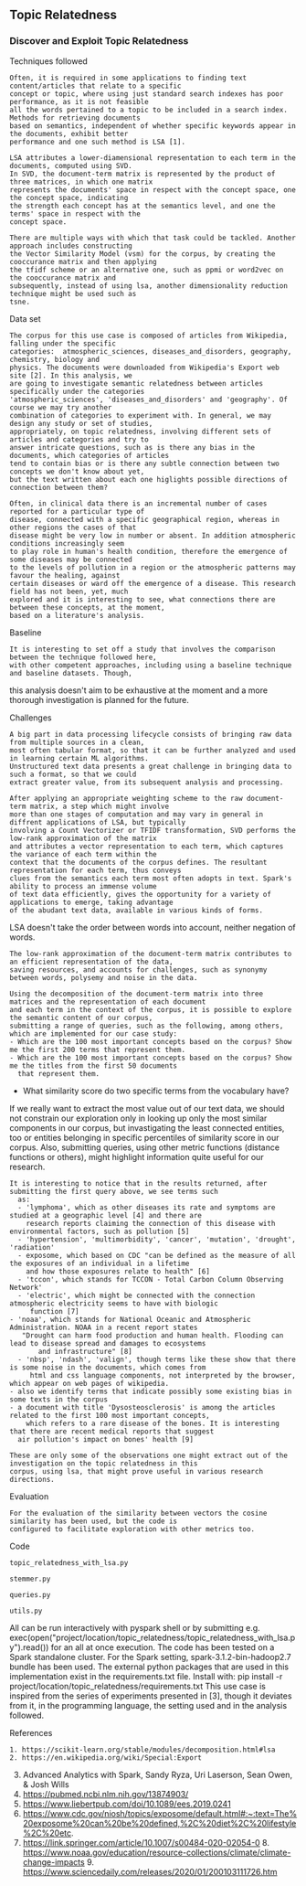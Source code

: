 ## Topic Relatedness

### Discover and Exploit Topic Relatedness

    
 
Techniques followed
 
	Often, it is required in some applications to finding text content/articles that relate to a specific
	concept or topic, where using just standard search indexes has poor performance, as it is not feasible 
	all the words pertained to a topic to be included in a search index. Methods for retrieving documents 
	based on semantics, independent of whether specific keywords appear in the documents, exhibit better
	performance and one such method is LSA [1].
	
	LSA attributes a lower-diamensional representation to each term in the documents, computed using SVD.
	In SVD, the document-term matrix is represented by the product of three matrices, in which one matrix 
	represents the documents' space in respect with the concept space, one the concept space, indicating 
	the strength each concept has at the semantics level, and one the terms' space in respect with the
	concept space.
	
	There are multiple ways with which that task could be tackled. Another approach includes constructing
	the Vector Similarity Model (vsm) for the corpus, by creating the cooccurance matrix and then applying
	the tfidf scheme or an alternative one, such as ppmi or word2vec on the cooccurance matrix and 
	subsequently, instead of using lsa, another dimensionality reduction technique might be used such as 
	tsne.
	
	
  
Data set

	The corpus for this use case is composed of articles from Wikipedia, falling under the specific 
	categories:  atmospheric_sciences, diseases_and_disorders, geography, chemistry, biology and 
	physics. The documents were downloaded from Wikipedia's Export web site [2]. In this analysis, we
	are going to investigate semantic relatedness between articles specifically under the categories
	'atmospheric_sciences', 'diseases_and_disorders' and 'geography'. Of course we may try another 
	combination of categories to experiment with. In general, we may design any study or set of studies, 
	appropriately, on topic relatedness, involving different sets of articles and categories and try to
	answer intricate questions, such as is there any bias in the documents, which categories of articles
	tend to contain bias or is there any subtle connection between two concepts we don't know about yet,
	but the text written about each one higlights possible directions of connection between them? 
	
	Often, in clinical data there is an incremental number of cases reported for a particular type of 
	disease, connected with a specific geographical region, whereas in other regions the cases of that
	disease might be very low in number or absent. In addition atmospheric conditions increasingly seem
	to play role in human's health condition, therefore the emergence of some diseases may be connected 
	to the levels of pollution in a region or the atmospheric patterns may favour the healing, against 
	certain diseases or ward off the emergence of a disease. This research field has not been, yet, much
	explored and it is interesting to see, what connections there are between these concepts, at the moment,
	based on a literature's analysis.
	


Baseline
	
	It is interesting to set off a study that involves the comparison between the technique followed here,
	with other competent approaches, including using a baseline technique and baseline datasets. Though,
  this analysis doesn't aim to be exhaustive at the moment and a more thorough investigation is planned
  for the future.

	

Challenges

	A big part in data processing lifecycle consists of bringing raw data from multiple sources in a clean,
	most often tabular format, so that it can be further analyzed and used in learning certain ML algorithms.
	Unstructured text data presents a great challenge in bringing data to such a format, so that we could 
	extract greater value, from its subsequent analysis and processing.
	
	After applying an appropriate weighting scheme to the raw document-term matrix, a step which might involve 
	more than one stages of computation and may vary in general in diffrent applications of LSA, but typically 
	involving a Count Vectorizer or TFIDF transformation, SVD performs the low-rank approximation of the matrix
	and attributes a vector representation to each term, which captures the variance of each term within the
	context that the documents of the corpus defines. The resultant representation for each term, thus conveys 
	clues from the semantics each term most often adopts in text. Spark's ability to process an immense volume
	of text data efficiently, gives the opportunity for a variety of applications to emerge, taking advantage
	of the abudant text data, available in various kinds of forms.

  LSA doesn't take the order between words into account, neither negation of words.	
	
	The low-rank approximation of the document-term matrix contributes to an efficient representation of the data,
	saving resources, and accounts for challenges, such as synonymy between words, polysemy and noise in the data. 
    	
	Using the decomposition of the document-term matrix into three matrices and the representation of each document
	and each term in the context of the corpus, it is possible to explore the semantic content of our corpus,
	submitting a range of queries, such as the following, among others, which are implemented for our case study:
	- Which are the 100 most important concepts based on the corpus? Show me the first 200 terms that represent them.
	- Which are the 100 most important concepts based on the corpus? Show me the titles from the first 50 documents 
	  that represent them.
  - What similarity score do two specific terms from the vocabulary have?
    
  If we really want to extract the most value out of our text data, we should not constrain our exploration only in 
	looking up only the most similar components in our corpus, but invastigating the least connected entities, too or 
	entities belonging in specific percentiles of similarity score in our corpus. Also, submitting queries, using other
	metric functions (distance functions or others), might highlight information quite useful for our research.

    It is interesting to notice that in the results returned, after submitting the first query above, we see terms such
	  as: 
	  - 'lymphoma', which as other diseases its rate and symptoms are studied at a geographic level [4] and there are 
	    research reports claiming the connection of this disease with environmental factors, such as pollution [5]
      - 'hypertension', 'multimorbidity', 'cancer', 'mutation', 'drought', 'radiation' 	   
	  - exposome, which based on CDC "can be defined as the measure of all the exposures of an individual in a lifetime
    	and how those exposures relate to health" [6]
      - 'tccon', which stands for TCCON - Total Carbon Column Observing Network' 
	  - 'electric', which might be connected with the connection atmospheric electricity seems to have with biologic 
	     function [7]
    - 'noaa', which stands for National Oceanic and Atmospheric Administration. NOAA in a recent report states
   	   "Drought can harm food production and human health. Flooding can lead to disease spread and damages to ecosystems 
		   and infrastructure" [8]
	  - 'nbsp', 'ndash', 'valign', though terms like these show that there is some noise in the documents, which comes from
	     html and css language components, not interpreted by the browser, which appear on web pages of wikipedia.
    - also we identify terms that indicate possibly some existing bias in some texts in the corpus
    - a document with title 'Dysosteosclerosis' is among the articles related to the first 100 most important concepts, 
	    which refers to a rare disease of the bones. It is interesting that there are recent medical reports that suggest 
      air pollution's impact on bones' health [9] 
		
	These are only some of the observations one might extract out of the investigation on the topic relatedness in this 
	corpus, using lsa, that might prove useful in various research directions.
	
		

Evaluation

	For the evaluation of the similarity between vectors the cosine similarity has been used, but the code is
	configured to facilitate exploration with other metrics too.
	

 
Code

    topic_relatedness_with_lsa.py
   
    stemmer.py
       
	queries.py   
	
	utils.py
	   
   All can be run interactively with pyspark shell or by submitting e.g. exec(open("project/location/topic_relatedness/topic_relatedness_with_lsa.py").read()) 
   for an all at once execution. The code has been tested on a Spark standalone cluster. For the Spark setting,
   spark-3.1.2-bin-hadoop2.7 bundle has been used.
   The external python packages that are used in this implementation exist in the requirements.txt file. Install with: 
	   pip install -r project/location/topic_relatedness/requirements.txt
   This use case is inspired from the series of experiments presented in [3], though it deviates from it, in the
   programming language, the setting used and in the analysis followed.

   

References

	1. https://scikit-learn.org/stable/modules/decomposition.html#lsa
	2. https://en.wikipedia.org/wiki/Special:Export
  3. Advanced Analytics with Spark, Sandy Ryza, Uri Laserson, Sean Owen, & Josh Wills
  4. https://pubmed.ncbi.nlm.nih.gov/13874903/
  5. https://www.liebertpub.com/doi/10.1089/ees.2019.0241
  6. https://www.cdc.gov/niosh/topics/exposome/default.html#:~:text=The%20exposome%20can%20be%20defined,%2C%20diet%2C%20lifestyle%2C%20etc.
  7. https://link.springer.com/article/10.1007/s00484-020-02054-0
	8. https://www.noaa.gov/education/resource-collections/climate/climate-change-impacts
	9. https://www.sciencedaily.com/releases/2020/01/200103111726.htm
